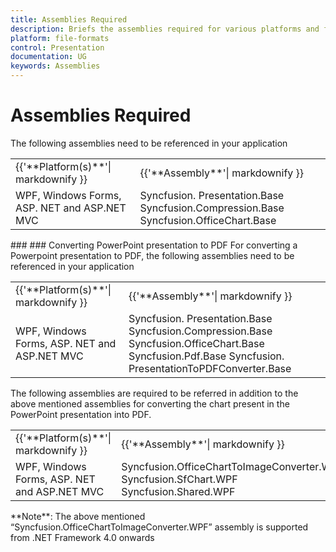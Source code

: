 ```yaml
---
title: Assemblies Required
description: Briefs the assemblies required for various platforms and frameworks.
platform: file-formats
control: Presentation
documentation: UG
keywords: Assemblies
---
```

# Assemblies Required
The following assemblies need to be referenced in your application
<table>
<tr>
<td>
{{'**Platform(s)**'| markdownify }}
</td>
<td>
{{'**Assembly**'| markdownify }}
</td>
</tr>
<tr>
<td>
WPF, Windows Forms, ASP. NET and ASP.NET MVC
</td>
<td>
Syncfusion. Presentation.Base
Syncfusion.Compression.Base
Syncfusion.OfficeChart.Base
</td>
</tr>
</table>
### 
### Converting PowerPoint presentation to PDF
For converting a Powerpoint presentation to PDF, the following assemblies need to be referenced in your application
<table>
<tr>
<td>
{{'**Platform(s)**'| markdownify }}
</td>
<td>
{{'**Assembly**'| markdownify }}
</td>
</tr>
<tr>
<td>
WPF, Windows Forms, ASP. NET and ASP.NET MVC
</td>
<td>
Syncfusion. Presentation.Base
Syncfusion.Compression.Base
Syncfusion.OfficeChart.Base
Syncfusion.Pdf.Base
Syncfusion. PresentationToPDFConverter.Base
</td>
</tr>
</table>
The following assemblies are required to be referred in addition to the above mentioned assemblies for converting the chart present in the PowerPoint presentation into PDF.
<table>
<tr>
<td>
{{'**Platform(s)**'| markdownify }}
</td>
<td>
{{'**Assembly**'| markdownify }}
</td>
</tr>
<tr>
<td>
WPF, Windows Forms, ASP. NET and ASP.NET MVC
</td>
<td>
Syncfusion.OfficeChartToImageConverter.WPF
Syncfusion.SfChart.WPF
Syncfusion.Shared.WPF
</td>
</tr>
</table>
**Note**: The above mentioned “Syncfusion.OfficeChartToImageConverter.WPF” assembly is supported from .NET Framework 4.0 onwards
